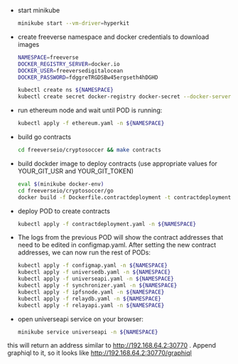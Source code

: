 - start minikube
    ```bash
    minikube start --vm-driver=hyperkit
    ```
- create freeverse namespace and docker credentials to download images
    ```bash
    NAMESPACE=freeverse
    DOCKER_REGISTRY_SERVER=docker.io
    DOCKER_USER=freeversedigitalocean
    DOCKER_PASSWORD=fdggreTRGDSBw45ergseth4hDGHD

    kubectl create ns ${NAMESPACE}
    kubectl create secret docker-registry docker-secret --docker-server=${DOCKER_REGISTRY_SERVER} --docker-username=${DOCKER_USER} --docker-password=${DOCKER_PASSWORD} --docker-email=freeversedigitalocean@freeverse.io -n ${NAMESPACE}
    ```

- run ethereum node and wait until POD is running:
    ```bash
    kubectl apply -f ethereum.yaml -n ${NAMESPACE}
    ```

- build go contracts
    ```bash
    cd freeverseio/cryptosoccer && make contracts
    ```

- build dockder image to deploy contracts (use appropriate values for YOUR_GIT_USR and YOUR_GIT_TOKEN)
    ```bash
    eval $(minikube docker-env)
    cd freeverseio/cryptosoccer/go
    docker build -f Dockerfile.contractdeployment -t contractdeployment:0.0.1 --build-arg GIT_TOKEN_USR=<YOUR_GIT_USER> --build-arg GIT_TOKEN_PWD=<YOUR_GIT_TOKEN> .
    ```

- deploy POD to create contracts
    ```bash
    kubectl apply -f contractdeployment.yaml -n ${NAMESPACE}
    ```

- The logs from the previous POD will show the contract addresses that need to be edited in configmap.yaml. After setting the new contract addresses, we can now run the rest of PODs:

    ```bash
    kubectl apply -f configmap.yaml -n ${NAMESPACE}
    kubectl apply -f universedb.yaml -n ${NAMESPACE}
    kubectl apply -f universeapi.yaml -n ${NAMESPACE}
    kubectl apply -f synchronizer.yaml -n ${NAMESPACE}
    kubectl apply -f ipfsnode.yaml -n ${NAMESPACE}
    kubectl apply -f relaydb.yaml -n ${NAMESPACE}
    kubectl apply -f relayapi.yaml -n ${NAMESPACE}
    ```

- open universeapi service on your browser:
    ```bash
    minikube service universeapi -n ${NAMESPACE}
    ```
this will return an address similar to http://192.168.64.2:30770 . Append graphiql to it, so it looks like http://192.168.64.2:30770/graphiql
